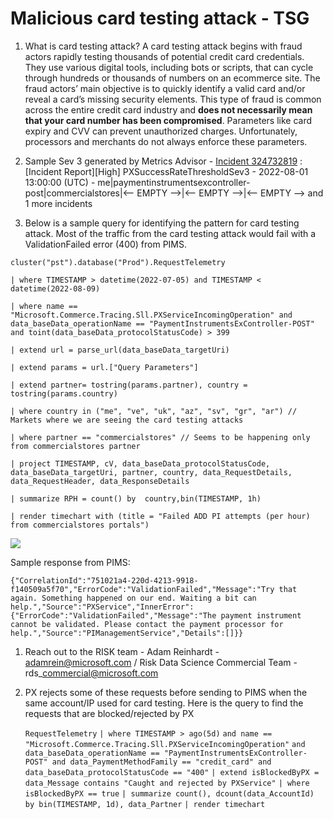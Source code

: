 # Malicious card testing attack - TSG

1. What is card testing attack?
    <span style="background-color:white">A card testing attack begins with fraud actors rapidly testing thousands of potential credit card credentials. They use various digital tools, including bots or scripts, that can cycle through hundreds or thousands of numbers on an ecommerce site.</span>
    <span style="background-color:white">The fraud actors’ main objective is to quickly identify a valid card and/or reveal a card’s missing security elements. This type of fraud is common across the entire credit card industry and&#160;</span>**<span style="background-color:white">does not necessarily mean that your card number has been compromised</span>**<span style="background-color:white">. Parameters like card expiry and CVV can prevent unauthorized charges. Unfortunately, processors and merchants do not always enforce these parameters.</span>
2. Sample Sev 3 generated by Metrics Advisor - [Incident 324732819](https://portal.microsofticm.com/imp/v3/incidents/details/324732819/home) : [Incident Report][High] PXSuccessRateThresholdSev3 - 2022-08-01 13:00:00 (UTC) - me|paymentinstrumentsexcontroller-post|commercialstores|&lt;-- EMPTY --&gt;|&lt;-- EMPTY --&gt;|&lt;-- EMPTY --&gt; and 1 more incidents

3. Below is a sample query for identifying the pattern for card testing attack.  Most of the traffic from the card testing attack would fail with a ValidationFailed error (400) from PIMS.

`cluster("pst").database("Prod").RequestTelemetry`

`| where TIMESTAMP > datetime(2022-07-05) and TIMESTAMP < datetime(2022-08-09)`

`| where name == "Microsoft.Commerce.Tracing.Sll.PXServiceIncomingOperation" and data_baseData_operationName == "PaymentInstrumentsExController-POST" and toint(data_baseData_protocolStatusCode) > 399`

`| extend url = parse_url(data_baseData_targetUri)`

`| extend params = url.["Query Parameters"]`

`| extend partner= tostring(params.partner), country = tostring(params.country)`

`| where country in ("me", "ve", "uk", "az", "sv", "gr", "ar") // Markets where we are seeing the card testing attacks`

`| where partner == "commercialstores" // Seems to be happening only from commercialstores partner`

`| project TIMESTAMP, cV, data_baseData_protocolStatusCode, data_baseData_targetUri, partner, country, data_RequestDetails, data_RequestHeader, data_ResponseDetails`

`| summarize RPH = count() by  country,bin(TIMESTAMP, 1h)`

`| render timechart with (title = "Failed ADD PI attempts (per hour) from commercialstores portals")`

![](/images/livesite/1-4fb5edc05635450d98988f3ca156e486.png)

Sample response from PIMS:

```
{"CorrelationId":"751021a4-220d-4213-9918-f140509a5f70","ErrorCode":"ValidationFailed","Message":"Try that again. Something happened on our end. Waiting a bit can help.","Source":"PXService","InnerError":{"ErrorCode":"ValidationFailed","Message":"The payment instrument cannot be validated. Please contact the payment processor for help.","Source":"PIManagementService","Details":[]}}
```

1. Reach out to the RISK team - Adam Reinhardt - adamrein@microsoft.com / Risk Data Science Commercial Team - rds\_commercial@microsoft.com

1. PX rejects some of these requests before sending to PIMS when the same account/IP used for card testing.
    Here is the query to find the requests that are blocked/rejected by PX

    `RequestTelemetry`
    `| where TIMESTAMP > ago(5d)`
    `and name == "Microsoft.Commerce.Tracing.Sll.PXServiceIncomingOperation"`
    `and data_baseData_operationName == "PaymentInstrumentsExController-POST" and data_PaymentMethodFamily == "credit_card" and data_baseData_protocolStatusCode == "400"`
    `| extend isBlockedByPX = data_Message contains "Caught and rejected by PXService"`
    `| where isBlockedByPX == true`
    `| summarize count(), dcount(data_AccountId) by bin(TIMESTAMP, 1d), data_Partner`
    `| render timechart`